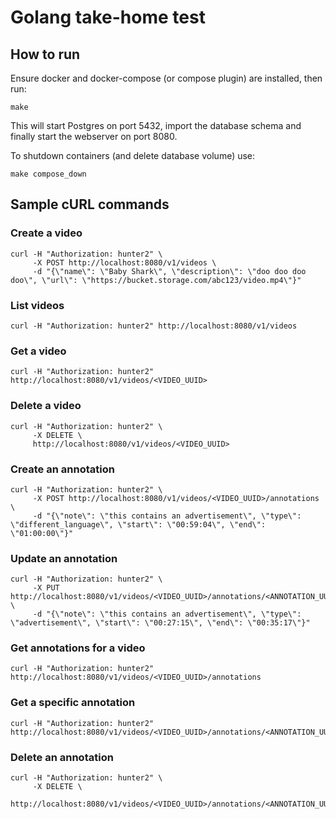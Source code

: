 # Golang take-home test

## How to run

Ensure docker and docker-compose (or compose plugin) are installed, then run:

```
make
```

This will start Postgres on port 5432, import the database schema and finally start the webserver on port 8080.

To shutdown containers (and delete database volume) use:

```
make compose_down
```

## Sample cURL commands

### Create a video

```
curl -H "Authorization: hunter2" \
     -X POST http://localhost:8080/v1/videos \
     -d "{\"name\": \"Baby Shark\", \"description\": \"doo doo doo doo\", \"url\": \"https://bucket.storage.com/abc123/video.mp4\"}"
```

### List videos

```
curl -H "Authorization: hunter2" http://localhost:8080/v1/videos
```

### Get a video

```
curl -H "Authorization: hunter2" http://localhost:8080/v1/videos/<VIDEO_UUID>
```

### Delete a video

```
curl -H "Authorization: hunter2" \
     -X DELETE \
     http://localhost:8080/v1/videos/<VIDEO_UUID>
```

### Create an annotation

```
curl -H "Authorization: hunter2" \
     -X POST http://localhost:8080/v1/videos/<VIDEO_UUID>/annotations \
     -d "{\"note\": \"this contains an advertisement\", \"type\": \"different_language\", \"start\": \"00:59:04\", \"end\": \"01:00:00\"}"
```

### Update an annotation

```
curl -H "Authorization: hunter2" \
     -X PUT http://localhost:8080/v1/videos/<VIDEO_UUID>/annotations/<ANNOTATION_UUID> \
     -d "{\"note\": \"this contains an advertisement\", \"type\": \"advertisement\", \"start\": \"00:27:15\", \"end\": \"00:35:17\"}"
```

### Get annotations for a video

```
curl -H "Authorization: hunter2" http://localhost:8080/v1/videos/<VIDEO_UUID>/annotations
```

### Get a specific annotation

```
curl -H "Authorization: hunter2" http://localhost:8080/v1/videos/<VIDEO_UUID>/annotations/<ANNOTATION_UUID>
```

### Delete an annotation

```
curl -H "Authorization: hunter2" \
     -X DELETE \
     http://localhost:8080/v1/videos/<VIDEO_UUID>/annotations/<ANNOTATION_UUID>
```
